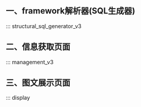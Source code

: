 ## 一、framework解析器(SQL生成器)
::: structural_sql_generator_v3
## 二、信息获取页面
::: management_v3
## 三、图文展示页面
::: display